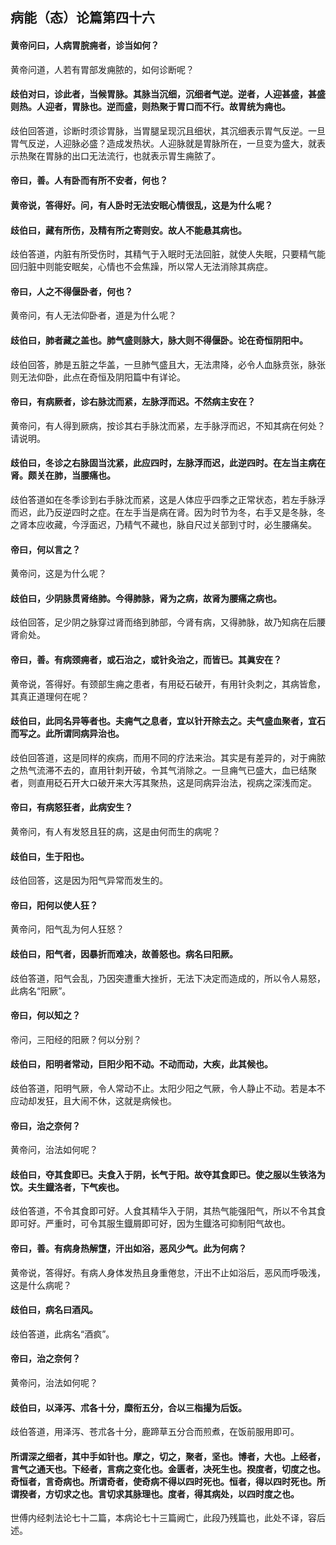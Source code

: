 ## 病能（态）论篇第四十六

#### 黄帝问曰，人病胃脘痈者，诊当如何？

黄帝问道，人若有胃部发痈脓的，如何诊断呢？

#### 歧伯对曰，诊此者，当候胃脉。其脉当沉细，沉细者气逆。逆者，人迎甚盛，甚盛则热。人迎者，胃脉也。逆而盛，则热聚于胃口而不行。故胃统为痈也。

歧伯回答道，诊断时须诊胃脉，当胃腿呈现沉且细状，其沉细表示胃气反逆。一旦胃气反逆，人迎脉必盛？造成发热状。人迎脉就是胃脉所在，一旦变为盛大，就表示热聚在胃脉的出口无法流行，也就表示胃生痈脓了。

#### 帝曰，善。人有卧而有所不安者，何也？

#### 黄帝说，答得好。问，有人卧时无法安眠心情很乱，这是为什么呢？

#### 歧伯曰，藏有所伤，及精有所之寄则安。故人不能悬其病也。

歧伯答道，内脏有所受伤时，其精气于入眠时无法回脏，就使人失眠，只要精气能回归脏中则能安眠矣，心情也不会焦躁，所以常人无法消除其病症。

#### 帝曰，人之不得偃卧者，何也？

黄帝问，有人无法仰卧者，道是为什么呢？

#### 歧伯曰，肺者藏之盖也。肺气盛则脉大，脉大则不得偃卧。论在奇恒阴阳中。

歧伯回答，肺是五脏之华盖，一旦肺气盛且大，无法肃降，必令人血脉贲张，脉张则无法仰卧，此点在奇恒及阴阳篇中有详论。

#### 帝曰，有病厥者，诊右脉沈而紧，左脉浮而迟。不然病主安在？

黄帝问，有人得到厥病，按诊其右手脉沈而紧，左手脉浮而迟，不知其病在何处？请说明。

#### 歧伯曰，冬诊之右脉固当沈紧，此应四时，左脉浮而迟，此逆四时。在左当主病在肾。颇关在肺，当腰痛也。

歧伯答道如在冬季诊到右手脉沈而紧，这是人体应乎四季之正常状态，若左手脉浮而迟，此乃反逆四时之症。在左手当是病在肾。因为时节为冬，右手又是冬脉，冬之肾本应收藏，今浮面迟，乃精气不藏也，脉自尺过关部到寸时，必生腰痛矣。

#### 帝曰，何以言之？

黄帝问，这是为什么呢？

#### 歧伯曰，少阴脉贯肾络肺。今得肺脉，肾为之病，故肾为腰痛之病也。

歧伯回答，足少阴之脉穿过肾而络到肺部，今肾有病，又得肺脉，故乃知病在后腰肾俞处。

#### 帝曰，善。有病颈痈者，或石治之，或针灸治之，而皆已。其眞安在？

黄帝说，答得好。有颈部生痈之患者，有用砭石破开，有用针灸刺之，其病皆愈，其真正道理何在呢？

#### 歧伯曰，此同名异等者也。夫痈气之息者，宜以针开除去之。夫气盛血聚者，宜石而写之。此所谓同病异治也。

歧伯回答道，这是同样的疾病，而用不同的疗法来治。其实是有差异的，对于痈脓之热气流滞不去的，直用针刺开破，令其气消除之。一旦痈气已盛大，血已结聚者，则直用砭石开大ロ破开来大泻其聚热，这是同病异治法，视病之深浅而定。

#### 帝曰，有病怒狂者，此病安生？

黄帝问，有人有发怒且狂的病，这是由何而生的病呢？

#### 歧伯曰，生于阳也。

歧伯回答，这是因为阳气异常而发生的。

#### 帝曰，阳何以使人狂？

黄帝问，阳气乱为何人狂怒？

#### 歧伯曰，阳气者，因暴折而难决，故善怒也。病名曰阳厥。

歧伯答道，阳气会乱，乃因突遭重大挫折，无法下决定而造成的，所以令人易怒，此病名“阳厥”。

#### 帝曰，何以知之？

帝问，三阳经的阳厥？何以分别？

#### 歧伯曰，阳明者常动，巨阳少阳不动。不动而动，大疾，此其候也。

歧伯答道，阳明气厥，令人常动不止。太阳少阳之气厥，令人静止不动。若是本不应动却发狂，且大闹不休，这就是病候也。

#### 帝曰，治之奈何？

黄帝问，治法如何呢？

#### 歧伯曰，夺其食即已。夫食入于阴，长气于阳。故夺其食即已。使之服以生铁洛为饮。夫生鐡洛者，下气疾也。

歧伯答道，不令其食即可好。人食其精华入于阴，其热气能强阳气，所以不令其食即可好。严重时，可令其服生鐡屑即可好，因为生鐡洛可抑制阳气故也。

#### 帝曰，善。有病身热解墯，汗出如浴，恶风少气。此为何病？

黄帝说，答得好。有病人身体发热且身重倦怠，汗出不止如浴后，恶风而呼吸浅，这是什么病呢？

#### 歧伯曰，病名曰酒风。

歧伯答道，此病名“酒疯”。

#### 帝曰，治之奈何？

黄帝问，治法如何呢？

#### 歧伯曰，以泽泻、朮各十分，糜衔五分，合以三栺撮为后饭。

歧伯答道，用泽泻、苍朮各十分，鹿蹄草五分合而煎煮，在饭前服用即可。

#### 所谓深之细者，其中手如针也。摩之，切之，聚者，坚也。博者，大也。上经者，言气之通天也。下经者，言病之变化也。金匮者，决死生也。揆度者，切度之也。奇恒者，言奇病也。所谓奇者，使奇病不得以四时死也。恒者，得以四时死也。所谓揆者，方切求之也。言切求其脉理也。度者，得其病处，以四时度之也。

世傅内经刺法论七十二篇，本病论七十三篇阙亡，此段乃残篇也，此处不译，容后述。